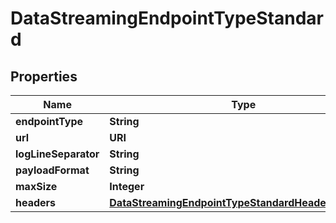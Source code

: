 

# DataStreamingEndpointTypeStandard


## Properties

| Name | Type | Description | Notes |
|------------ | ------------- | ------------- | -------------|
|**endpointType** | **String** |  |  [optional] |
|**url** | **URI** |  |  [optional] |
|**logLineSeparator** | **String** |  |  [optional] |
|**payloadFormat** | **String** |  |  [optional] |
|**maxSize** | **Integer** |  |  [optional] |
|**headers** | [**DataStreamingEndpointTypeStandardHeadersExample**](DataStreamingEndpointTypeStandardHeadersExample.md) |  |  [optional] |



